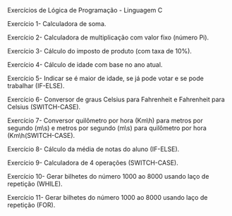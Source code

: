 Exercícios de Lógica de Programação - Linguagem C


 Exercício 1- Calculadora de soma.

 Exercício 2- Calculadora de multiplicação com valor fixo (número Pi).

 Exercício 3- Cálculo do imposto de produto (com taxa de 10%).

 Exercício 4- Cálculo de idade com base no ano atual.

 Exercício 5- Indicar se é maior de idade, se já pode votar e se pode trabalhar (IF-ELSE).

 Exercício 6- Conversor de graus Celsius para Fahrenheit e Fahrenheit para Celsius (SWITCH-CASE).

 Exercício 7- Conversor quilômetro por hora (Km\h) para metros por segundo (m\s) e metros por segundo (m\s) para quilômetro por hora (Km\h(SWITCH-CASE).

 Exercício 8- Cálculo da média de notas do aluno (IF-ELSE).

 Exercício 9- Calculadora de 4 operações (SWITCH-CASE).

 Exercício 10- Gerar bilhetes do número 1000 ao 8000 usando laço de repetição (WHILE).

 Exercício 11- Gerar bilhetes do número 1000 ao 8000 usando laço de repetição (FOR).
